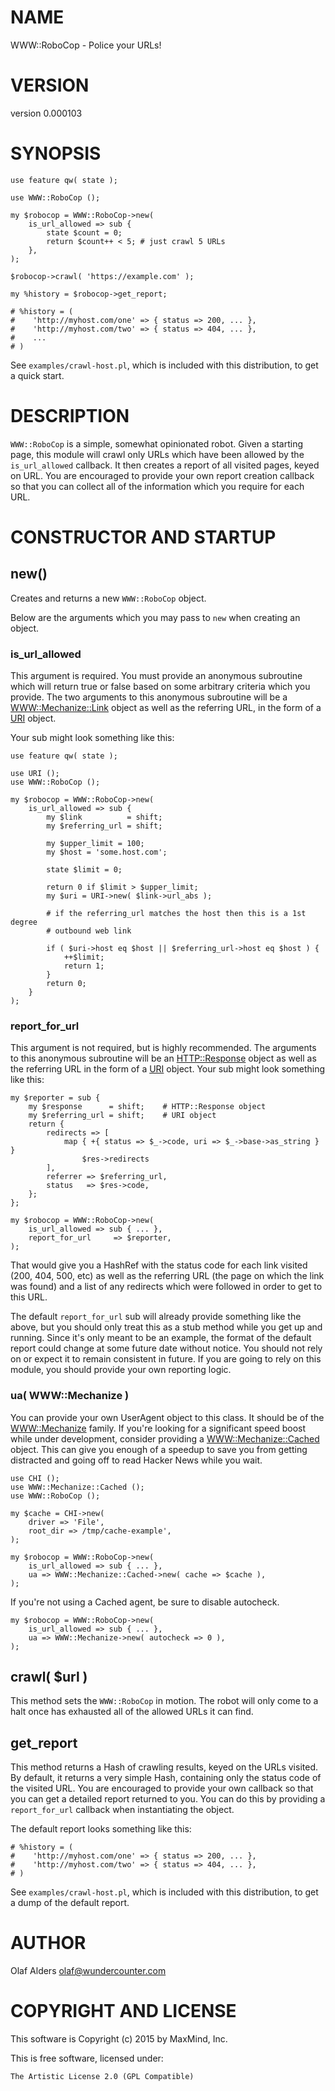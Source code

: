 # NAME

WWW::RoboCop - Police your URLs!

# VERSION

version 0.000103

# SYNOPSIS

    use feature qw( state );

    use WWW::RoboCop ();

    my $robocop = WWW::RoboCop->new(
        is_url_allowed => sub {
            state $count = 0;
            return $count++ < 5; # just crawl 5 URLs
        },
    );

    $robocop->crawl( 'https://example.com' );

    my %history = $robocop->get_report;

    # %history = (
    #    'http://myhost.com/one' => { status => 200, ... },
    #    'http://myhost.com/two' => { status => 404, ... },
    #    ...
    # )

See `examples/crawl-host.pl`, which is included with this distribution, to get a
quick start.

# DESCRIPTION

`WWW::RoboCop` is a simple, somewhat opinionated robot.  Given a starting
page, this module will crawl only URLs which have been allowed by the
`is_url_allowed` callback.  It then creates a report of all visited pages,
keyed on URL.  You are encouraged to provide your own report creation callback
so that you can collect all of the information which you require for each URL.

# CONSTRUCTOR AND STARTUP

## new()

Creates and returns a new `WWW::RoboCop` object.

Below are the arguments which you may pass to `new` when creating an object.

### is\_url\_allowed

This argument is required.  You must provide an anonymous subroutine which will
return true or false based on some arbitrary criteria which you provide.  The
two arguments to this anonymous subroutine will be a [WWW::Mechanize::Link](https://metacpan.org/pod/WWW%3A%3AMechanize%3A%3ALink)
object as well as the referring URL, in the form of a [URI](https://metacpan.org/pod/URI) object.

Your sub might look something like this:

    use feature qw( state );

    use URI ();
    use WWW::RoboCop ();

    my $robocop = WWW::RoboCop->new(
        is_url_allowed => sub {
            my $link          = shift;
            my $referring_url = shift;

            my $upper_limit = 100;
            my $host = 'some.host.com';

            state $limit = 0;

            return 0 if $limit > $upper_limit;
            my $uri = URI->new( $link->url_abs );

            # if the referring_url matches the host then this is a 1st degree
            # outbound web link

            if ( $uri->host eq $host || $referring_url->host eq $host ) {
                ++$limit;
                return 1;
            }
            return 0;
        }
    );

### report\_for\_url

This argument is not required, but is highly recommended. The arguments to this
anonymous subroutine will be an [HTTP::Response](https://metacpan.org/pod/HTTP%3A%3AResponse) object as well as the
referring URL in the form of a [URI](https://metacpan.org/pod/URI) object.  Your sub might look something
like this:

    my $reporter = sub {
        my $response      = shift;    # HTTP::Response object
        my $referring_url = shift;    # URI object
        return {
            redirects => [
                map { +{ status => $_->code, uri => $_->base->as_string } }
                    $res->redirects
            ],
            referrer => $referring_url,
            status   => $res->code,
        };
    };

    my $robocop = WWW::RoboCop->new(
        is_url_allowed => sub { ... },
        report_for_url     => $reporter,
    );

That would give you a HashRef with the status code for each link visited (200,
404, 500, etc) as well as the referring URL (the page on which the link was
found) and a list of any redirects which were followed in order to get to this
URL.

The default `report_for_url` sub will already provide something like the
above, but you should only treat this as a stub method while you get up and
running.  Since it's only meant to be an example, the format of the default
report could change at some future date without notice.  You should not rely on
or expect it to remain consistent in future.  If you are going to rely on this
module, you should provide your own reporting logic.

### ua( WWW::Mechanize )

You can provide your own UserAgent object to this class.  It should be of the
[WWW::Mechanize](https://metacpan.org/pod/WWW%3A%3AMechanize) family.  If you're looking for a significant speed boost
while under development, consider providing a [WWW::Mechanize::Cached](https://metacpan.org/pod/WWW%3A%3AMechanize%3A%3ACached) object.
This can give you enough of a speedup to save you from getting distracted
and going off to read Hacker News while you wait.

    use CHI ();
    use WWW::Mechanize::Cached ();
    use WWW::RoboCop ();

    my $cache = CHI->new(
        driver => 'File',
        root_dir => /tmp/cache-example',
    );

    my $robocop = WWW::RoboCop->new(
        is_url_allowed => sub { ... },
        ua => WWW::Mechanize::Cached->new( cache => $cache ),
    );

If you're not using a Cached agent, be sure to disable autocheck.

    my $robocop = WWW::RoboCop->new(
        is_url_allowed => sub { ... },
        ua => WWW::Mechanize->new( autocheck => 0 ),
    );

## crawl( $url )

This method sets the `WWW::RoboCop` in motion.  The robot will only come to a
halt once has exhausted all of the allowed URLs it can find.

## get\_report

This method returns a Hash of crawling results, keyed on the URLs visited.
By default, it returns a very simple Hash, containing only the status code
of the visited URL.  You are encouraged to provide your own callback so that
you can get a detailed report returned to you.  You can do this by providing a
`report_for_url` callback when instantiating the object.

The default report looks something like this:

    # %history = (
    #    'http://myhost.com/one' => { status => 200, ... },
    #    'http://myhost.com/two' => { status => 404, ... },
    # )

See `examples/crawl-host.pl`, which is included with this distribution, to get
a dump of the default report.

# AUTHOR

Olaf Alders <olaf@wundercounter.com>

# COPYRIGHT AND LICENSE

This software is Copyright (c) 2015 by MaxMind, Inc.

This is free software, licensed under:

    The Artistic License 2.0 (GPL Compatible)
